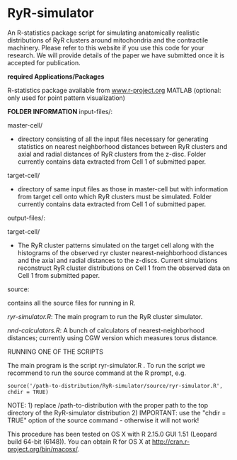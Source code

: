 RyR-simulator
=============
An R-statistics package script for simulating anatomically realistic distributions of RyR clusters around mitochondria and the contractile machinery. Please refer to this website if you use this code for your research. We will provide details of the paper we have submitted once it is accepted for publication. 

**required Applications/Packages**

R-statistics package available from www.r-project.org
MATLAB (optional: only used for point pattern visualization)     

**FOLDER INFORMATION**
input-files/: 

master-cell/

 - directory consisting of all the input files necessary for generating statistics on nearest neighborhood distances between RyR clusters and axial and radial distances of RyR clusters from the z-disc. Folder currently contains data extracted from Cell 1 of submitted paper.

target-cell/

 - directory of same input files as those in master-cell but with information from target cell onto which RyR clusters must be simulated. Folder currently contains data extracted from Cell 1 of submitted paper.

output-files/:

target-cell/

 - The RyR cluster patterns simulated on the target cell along with the histograms of the observed ryr cluster nearest-neighborhood distances and the axial and radial distances to the z-discs. Current simulations reconstruct RyR cluster distributions on Cell 1 from the observed data on Cell 1 from submitted paper.

source:

contains all the source files for running in R.

*ryr-simulator.R*: The main program to run the RyR cluster simulator. 

*nnd-calculators.R*: A bunch of calculators of nearest-neighborhood distances; currently using CGW version which measures torus distance. 

RUNNING ONE OF THE SCRIPTS

The main program is the script ryr-simulator.R . To run the script we recommend to run the source command at the R prompt, e.g.

    source('/path-to-distribution/RyR-simulator/source/ryr-simulator.R', chdir = TRUE)

NOTE:  1) replace /path-to-distribution with the proper path to the top directory of the RyR-simulator distribution
       2) IMPORTANT: use the "chdir = TRUE" option of the source command - otherwise it will not work!

This procedure has been tested on OS X with R 2.15.0 GUI 1.51 (Leopard build 64-bit (6148)). You can obtain R for OS X at http://cran.r-project.org/bin/macosx/.
 